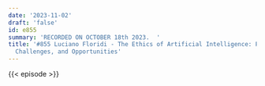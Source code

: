 ```yaml
---
date: '2023-11-02'
draft: 'false'
id: e855
summary: 'RECORDED ON OCTOBER 18th 2023.  '
title: '#855 Luciano Floridi - The Ethics of Artificial Intelligence: Principles,
  Challenges, and Opportunities'
---
```

{{< episode >}}
